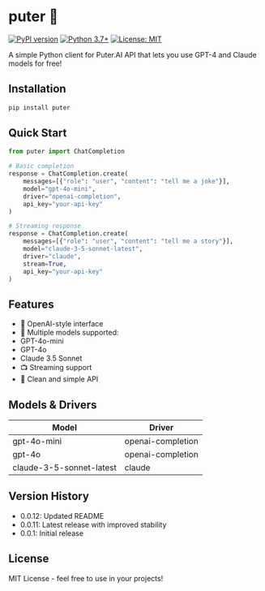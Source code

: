 # puter 🤖

[![PyPI version](https://badge.fury.io/py/puter.svg)](https://badge.fury.io/py/puter)
[![Python 3.7+](https://img.shields.io/badge/python-3.7+-blue.svg)](https://www.python.org/downloads/)
[![License: MIT](https://img.shields.io/badge/License-MIT-yellow.svg)](https://opensource.org/licenses/MIT)

A simple Python client for Puter.AI API that lets you use GPT-4 and Claude models for free!

## Installation
```bash
pip install puter
```

## Quick Start
```python
from puter import ChatCompletion

# Basic completion
response = ChatCompletion.create(
    messages=[{"role": "user", "content": "tell me a joke"}],
    model="gpt-4o-mini",
    driver="openai-completion",
    api_key="your-api-key"
)

# Streaming response
response = ChatCompletion.create(
    messages=[{"role": "user", "content": "tell me a story"}],
    model="claude-3-5-sonnet-latest",
    driver="claude",
    stream=True,
    api_key="your-api-key"
)
```

## Features
- 🚀 OpenAI-style interface
- 🤖 Multiple models supported:
- GPT-4o-mini
- GPT-4o
- Claude 3.5 Sonnet
- 📺 Streaming support
- 🧹 Clean and simple API

## Models & Drivers
| Model | Driver |
|-------|---------|
| gpt-4o-mini | openai-completion |
| gpt-4o | openai-completion |
| claude-3-5-sonnet-latest | claude |

## Version History
- 0.0.12: Updated README
- 0.0.11: Latest release with improved stability
- 0.0.1: Initial release

## License
MIT License - feel free to use in your projects!
